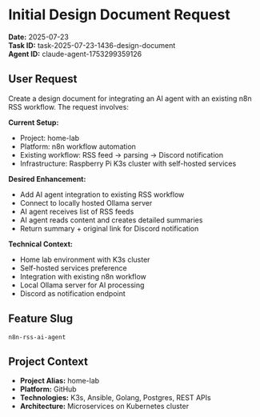 # Initial Design Document Request

**Date:** 2025-07-23  
**Task ID:** task-2025-07-23-1436-design-document  
**Agent ID:** claude-agent-1753299359126  

## User Request

Create a design document for integrating an AI agent with an existing n8n RSS workflow. The request involves:

**Current Setup:**
- Project: home-lab
- Platform: n8n workflow automation
- Existing workflow: RSS feed → parsing → Discord notification
- Infrastructure: Raspberry Pi K3s cluster with self-hosted services

**Desired Enhancement:**
- Add AI agent integration to existing RSS workflow
- Connect to locally hosted Ollama server
- AI agent receives list of RSS feeds
- AI agent reads content and creates detailed summaries
- Return summary + original link for Discord notification

**Technical Context:**
- Home lab environment with K3s cluster
- Self-hosted services preference
- Integration with existing n8n workflow
- Local Ollama server for AI processing
- Discord as notification endpoint

## Feature Slug
`n8n-rss-ai-agent`

## Project Context
- **Project Alias:** home-lab
- **Platform:** GitHub
- **Technologies:** K3s, Ansible, Golang, Postgres, REST APIs
- **Architecture:** Microservices on Kubernetes cluster